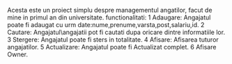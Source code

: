 Acesta este un proiect simplu  despre managementul angatilor, facut de mine in primul an din universitate.
functionalitati: 1 Adaugare: Angajatul poate fi adaugat cu urm date:nume,prenume,varsta,post,salariu,id.
2 Cautare: Angajatul\angajatii pot fi cautati dupa oricare dintre informatiile lor.
3 Stergere: Angajatul poate fi sters in totalitate.
4 Afisare: Afisarea tuturor angajatilor.
5 Actualizare: Angajatul poate fi Actualizat complet.
6 Afisare Owner.

